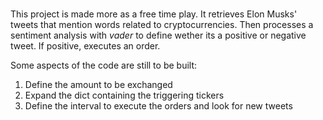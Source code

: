 # 

This project is made more as a free time play. It retrieves Elon Musks' tweets that mention words related to cryptocurrencies. Then processes a sentiment analysis with _vader_ to define wether its a positive or negative tweet.
If positive, executes an order.

Some aspects of the code are still to be built:
1. Define the amount to be exchanged
2. Expand the dict containing the triggering tickers
3. Define the interval to execute the orders and look for new tweets
